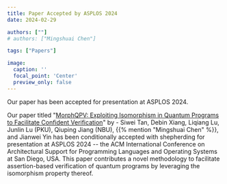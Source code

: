 ```yaml
---
title: Paper Accepted by ASPLOS 2024
date: 2024-02-29

authors: [""]
# authors: ["Mingshuai Chen"]

tags: ["Papers"]

image:
  caption: ''
  focal_point: 'Center'
  preview_only: false
---
```


Our paper has been accepted for presentation at ASPLOS 2024.

<!--more-->

Our paper titled "[MorphQPV: Exploiting Isomorphism in Quantum Programs to Facilitate Confident Verification](/publication/tan-asplos2024b/)" by   - Siwei Tan, Debin Xiang, Liqiang Lu, Junlin Lu (PKU), Qiuping Jiang (NBU), {{% mention "Mingshuai Chen" %}}, and Jianwei Yin has been conditionally accepted with shepherding for presentation at ASPLOS 2024 -- the ACM International Conference on Architectural Support for Programming Languages and Operating Systems at San Diego, USA. This paper contributes a novel methodology to facilitate assertion-based verification of quantum programs by leveraging the isomorphism property thereof.
